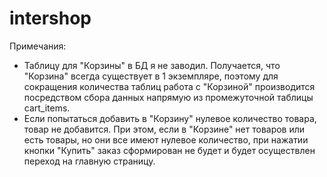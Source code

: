 # intershop


Примечания:
- Таблицу для "Корзины" в БД я не заводил. Получается, что "Корзина" всегда существует в 1 экземпляре, поэтому для
сокращения количества таблиц работа с "Корзиной" производится посредством сбора данных напрямую из промежуточной таблицы
cart_items.
- Если попытаться добавить в "Корзину" нулевое количество товара, товар не добавится. При этом, если в "Корзине" нет
товаров или есть товары, но они все имеют нулевое количество, при нажатии кнопки "Купить" заказ сформирован не будет
и будет осуществлен переход на главную страницу.